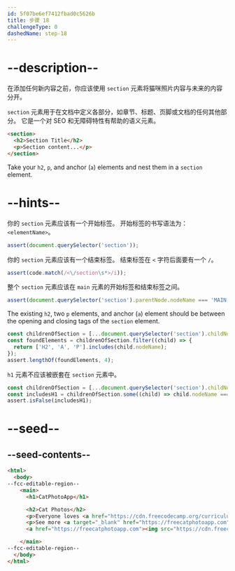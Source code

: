 ```yaml
---
id: 5f07be6ef7412fbad0c5626b
title: 步骤 18
challengeType: 0
dashedName: step-18
---
```


# --description--

在添加任何新内容之前，你应该使用 `section` 元素将猫咪照片内容与未来的内容分开。

`section` 元素用于在文档中定义各部分，如章节、标题、页脚或文档的任何其他部分。 它是一个对 SEO 和无障碍特性有帮助的语义元素。

```html
<section>
  <h2>Section Title</h2>
  <p>Section content...</p>
</section>
```

Take your `h2`, `p`, and anchor (`a`) elements and nest them in a `section` element.

# --hints--

你的 `section` 元素应该有一个开始标签。 开始标签的书写语法为：`<elementName>`。

```js
assert(document.querySelector('section'));
```

你的 `section` 元素应该有一个结束标签。 结束标签在 `<` 字符后面要有一个 `/`。

```js
assert(code.match(/<\/section\s*>/i));
```

整个 `section` 元素应该在 `main` 元素的开始标签和结束标签之间。

```js
assert(document.querySelector('section').parentNode.nodeName === 'MAIN');
```

The existing `h2`, two `p` elements, and anchor (`a`) element should be between the opening and closing tags of the `section` element.

```js
const childrenOfSection = [...document.querySelector('section').childNodes];
const foundElements = childrenOfSection.filter((child) => {
  return ['H2', 'A', 'P'].includes(child.nodeName);
});
assert.lengthOf(foundElements, 4);
```

`h1` 元素不应该被嵌套在 `section` 元素中。

```js
const childrenOfSection = [...document.querySelector('section').childNodes];
const includesH1 = childrenOfSection.some((child) => child.nodeName === 'H1');
assert.isFalse(includesH1);
```

# --seed--

## --seed-contents--

```html
<html>
  <body>
--fcc-editable-region--
    <main>
      <h1>CatPhotoApp</h1>

      <h2>Cat Photos</h2>
      <p>Everyone loves <a href="https://cdn.freecodecamp.org/curriculum/cat-photo-app/running-cats.jpg">cute cats</a> online!</p>
      <p>See more <a target="_blank" href="https://freecatphotoapp.com">cat photos</a> in our gallery.</p>
      <a href="https://freecatphotoapp.com"><img src="https://cdn.freecodecamp.org/curriculum/cat-photo-app/relaxing-cat.jpg" alt="A cute orange cat lying on its back."></a>

    </main>
--fcc-editable-region--
  </body>
</html>
```

